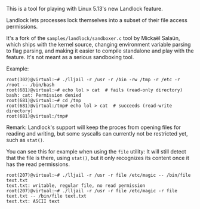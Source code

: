 This is a tool for playing with Linux 5.13's new Landlock feature.

Landlock lets processes lock themselves into a subset of their file
access permissions.

It's a fork of the `samples/landlock/sandboxer.c` tool by Mickaël
Salaün, which ships with the kernel source, changing environment
variable parsing to flag parsing, and making it easier to compile
standalone and play with the feature. It's not meant as a serious
sandboxing tool.

Example:
```
root(302)@virtual:~# ./lljail -r /usr -r /bin -rw /tmp -r /etc -r /root -- /bin/bash
root(681)@virtual:~# echo lol > cat  # fails (read-only directory)
bash: cat: Permission denied
root(681)@virtual:~# cd /tmp
root(681)@virtual:/tmp# echo lol > cat  # succeeds (read-write directory)
root(681)@virtual:/tmp#
```

Remark: Landlock's support will keep the proces from opening files for
reading and writing, but some syscalls can currently not be restricted
yet, such as `stat()`.

You can see this for example when using the `file` utility: It will
still detect that the file is there, using `stat()`, but it only
recognizes its content once it has the read permissions.

```
root(207)@virtual:~# ./lljail -r /usr -r file /etc/magic -- /bin/file text.txt
text.txt: writable, regular file, no read permission
root(207)@virtual:~# ./lljail -r /usr -r file /etc/magic -r file text.txt -- /bin/file text.txt
text.txt: ASCII text
```
